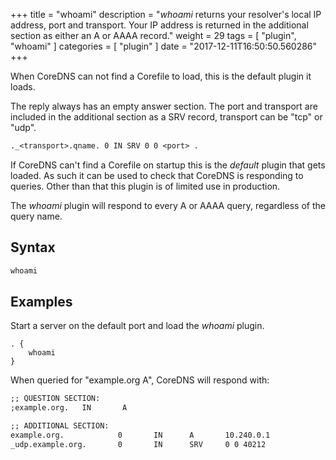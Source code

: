 +++
title = "whoami"
description = "*whoami* returns your resolver's local IP address, port and transport. Your IP address is returned  in the additional section as either an A or AAAA record."
weight = 29
tags = [ "plugin", "whoami" ]
categories = [ "plugin" ]
date = "2017-12-11T16:50:50.560286"
+++

When CoreDNS can not find a Corefile to load, this is the default plugin it loads.

The reply always has an empty answer section. The port and transport are included in the additional
section as a SRV record, transport can be "tcp" or "udp".

~~~ txt
._<transport>.qname. 0 IN SRV 0 0 <port> .
~~~

If CoreDNS can't find a Corefile on startup this is the *default* plugin that gets loaded. As
such it can be used to check that CoreDNS is responding to queries. Other than that this plugin
is of limited use in production.

The *whoami* plugin will respond to every A or AAAA query, regardless of the query name.

## Syntax

~~~ txt
whoami
~~~

## Examples

Start a server on the default port and load the *whoami* plugin.

~~~ corefile
. {
    whoami
}
~~~

When queried for "example.org A", CoreDNS will respond with:

~~~ txt
;; QUESTION SECTION:
;example.org.   IN       A

;; ADDITIONAL SECTION:
example.org.            0       IN      A       10.240.0.1
_udp.example.org.       0       IN      SRV     0 0 40212
~~~
